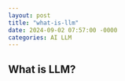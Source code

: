 ```yaml
---
layout: post
title: "what-is-llm"
date: 2024-09-02 07:57:00 -0000
categories: AI LLM
---
```


## What is LLM?

